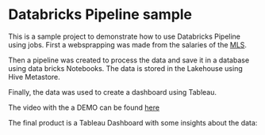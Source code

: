 # Databricks Pipeline sample

This is a sample project to demonstrate how to use Databricks Pipeline using jobs.
First a websprapping was made from the salaries of the [MLS](https://mlsplayers.org/resources/salary-guide).

Then a pipeline was created to process the data and save it in a database using data bricks Notebooks.
The data is stored in the Lakehouse using Hive Metastore.

Finally, the data was used to create a dashboard using Tableau.

The video with the a DEMO can be found [here](https://youtu.be/XEviQP92PCk)


The final product is a Tableau Dashboard with some insights about the data:

